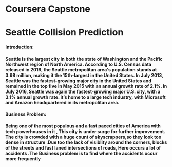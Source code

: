 # Coursera Capstone
# Seattle Collision Prediction
#### **Introduction:**
####  Seattle is the largest city in both the state of Washington and the Pacific Northwest region of North America. According to U.S. Census data released in 2019, the Seattle metropolitan area's population stands at 3.98 million, making it the 15th-largest in the United States. In July 2013, Seattle was the fastest-growing major city in the United States and remained in the top five in May 2015 with an annual growth rate of 2.1%. In July 2016, Seattle was again the fastest-growing major U.S. city, with a 3.1% annual growth rate. it’s home to a large tech industry, with Microsoft and Amazon headquartered in its metropolitan area.
#### **Business Problem:**
#### Being one of the most populous and a fast paced cities of America with tech powerhouses in it , This city is under surge for further improvement. The city is crowded with a huge count of skyscrappers,so they look too dense in structure .Due too the lack of visiblity around the corners, blocks of the streets and fast laned intersections of roads, Here occurs a lot of accidents .The Business problem is to find where the accidents occur more frequently
